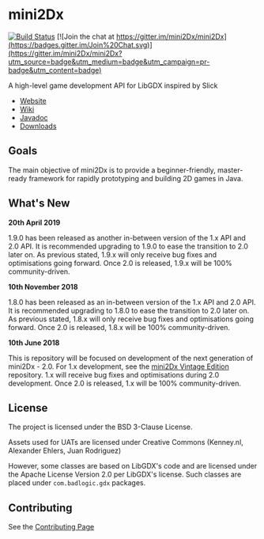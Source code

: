 mini2Dx
=======

[![Build Status](https://travis-ci.org/mini2Dx/mini2Dx.svg?branch=master)](https://travis-ci.org/mini2Dx/mini2Dx)
[![Join the chat at https://gitter.im/mini2Dx/mini2Dx](https://badges.gitter.im/Join%20Chat.svg)](https://gitter.im/mini2Dx/mini2Dx?utm_source=badge&utm_medium=badge&utm_campaign=pr-badge&utm_content=badge)

A high-level game development API for LibGDX inspired by Slick

*   [Website](https://mini2Dx.org/)
*   [Wiki](https://github.com/mini2Dx/mini2Dx/wiki)
*   [Javadoc](https://mini2dx.org/documentation.html)
*   [Downloads](https://mini2dx.org/downloads.html)

Goals
---------------------

The main objective of mini2Dx is to provide a beginner-friendly, master-ready framework for rapidly prototyping and building 2D games in Java.

What's New
---------------------

__20th April 2019__

1.9.0 has been released as another in-between version of the 1.x API and 2.0 API. It is recommended upgrading to 1.9.0 to ease the transition to 2.0 later on. As previous stated, 1.9.x will only receive bug fixes and optimisations going forward. Once 2.0 is released, 1.9.x will be 100% community-driven.

__10th November 2018__

1.8.0 has been released as an in-between version of the 1.x API and 2.0 API. It is recommended upgrading to 1.8.0 to ease the transition to 2.0 later on. As previous stated, 1.8.x will only receive bug fixes and optimisations going forward. Once 2.0 is released, 1.8.x will be 100% community-driven.

__10th June 2018__

This is repository will be focused on development of the next generation of mini2Dx - 2.0. For 1.x development, see the [mini2Dx Vintage Edition](https://github.com/mini2Dx/mini2Dx-ve) repository. 1.x will receive bug fixes and optimisations during 2.0 development. Once 2.0 is released, 1.x will be 100% community-driven.

License
---------------------

The project is licensed under the BSD 3-Clause License.

Assets used for UATs are licensed under Creative Commons (Kenney.nl, Alexander Ehlers, Juan Rodriguez)

However, some classes are based on LibGDX's code and are licensed under the Apache License Version 2.0 per LibGDX's license. Such classes are placed under ```com.badlogic.gdx``` packages.

Contributing
---------------------

See the [Contributing Page](https://github.com/mini2Dx/mini2Dx/blob/master/CONTRIBUTING.md)
